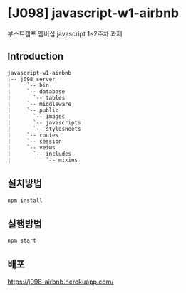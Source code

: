 # [J098] javascript-w1-airbnb

부스트캠프 멤버십 javascript 1~2주차 과제



## Introduction

```
javascript-w1-airbnb
|-- j098_server	
|     `-- bin	
|     `-- database
|		`-- tables
|     `-- middleware
|     `-- public
|		`-- images
|		`-- javascripts
|		`-- stylesheets
|     `-- routes
|     `-- session
|     `-- veiws
|		`-- includes
|			`-- mixins
```



## 설치방법

```
npm install
```



## 실행방법

```
npm start
```



## 배포

https://j098-airbnb.herokuapp.com/

